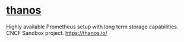 # [thanos](https://github.com/thanos-io/thanos)

Highly available Prometheus setup with long term storage capabilities. CNCF Sandbox project. <https://thanos.io/>
